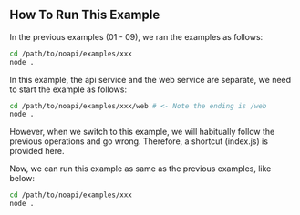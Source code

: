 
## How To Run This Example

In the previous examples (01 - 09), we ran the examples as follows:
```sh
cd /path/to/noapi/examples/xxx
node .
```

In this example, the api service and the web service are separate, we need to start the example as follows:
```sh
cd /path/to/noapi/examples/xxx/web # <- Note the ending is /web
node .
```

However, when we switch to this example, we will habitually follow the previous operations and go wrong. Therefore, a shortcut (index.js) is provided here. 

Now, we can run this example as same as the previous examples, like below:
```sh
cd /path/to/noapi/examples/xxx
node .
```
